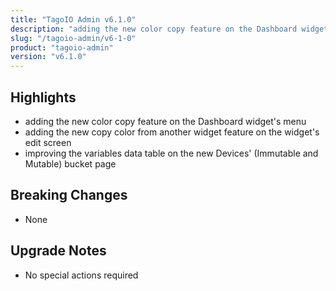 ```yaml
---
title: "TagoIO Admin v6.1.0"
description: "adding the new color copy feature on the Dashboard widget's menu"
slug: "/tagoio-admin/v6-1-0"
product: "tagoio-admin"
version: "v6.1.0"
---
```


## Highlights

- adding the new color copy feature on the Dashboard widget's menu
- adding the new copy color from another widget feature on the widget's edit screen
- improving the variables data table on the new Devices' (Immutable and Mutable) bucket page

## Breaking Changes

- None

## Upgrade Notes

- No special actions required
